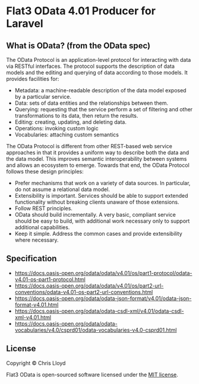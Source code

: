 # Flat3 OData 4.01 Producer for Laravel

## What is OData? (from the OData spec)

The OData Protocol is an application-level protocol for interacting with data via RESTful interfaces. The protocol supports the description of data models and the editing and querying of data according to those models. It provides facilities for:

- Metadata: a machine-readable description of the data model exposed by a particular service.
- Data: sets of data entities and the relationships between them.
- Querying: requesting that the service perform a set of filtering and other transformations to its data, then return the results.
- Editing: creating, updating, and deleting data.
- Operations: invoking custom logic
- Vocabularies: attaching custom semantics

The OData Protocol is different from other REST-based web service approaches in that it provides a uniform way to describe both the data and the data model. This improves semantic interoperability between systems and allows an ecosystem to emerge.
Towards that end, the OData Protocol follows these design principles:
- Prefer mechanisms that work on a variety of data sources. In particular, do not assume a relational data model.
- Extensibility is important. Services should be able to support extended functionality without breaking clients unaware of those extensions.
- Follow REST principles.
- OData should build incrementally. A very basic, compliant service should be easy to build, with additional work necessary only to support additional capabilities.
- Keep it simple. Address the common cases and provide extensibility where necessary.

## Specification

* https://docs.oasis-open.org/odata/odata/v4.01/os/part1-protocol/odata-v4.01-os-part1-protocol.html
* https://docs.oasis-open.org/odata/odata/v4.01/os/part2-url-conventions/odata-v4.01-os-part2-url-conventions.html
* https://docs.oasis-open.org/odata/odata-json-format/v4.01/odata-json-format-v4.01.html
* https://docs.oasis-open.org/odata/odata-csdl-xml/v4.01/odata-csdl-xml-v4.01.html
* https://docs.oasis-open.org/odata/odata-vocabularies/v4.0/csprd01/odata-vocabularies-v4.0-csprd01.html

## License

Copyright © Chris Lloyd

Flat3 OData is open-sourced software licensed under the [MIT license](LICENSE.md).